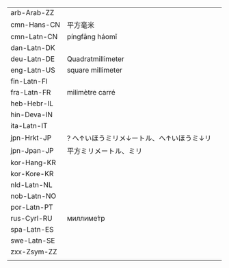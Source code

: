 | | | |
|-|-|-|
| arb-Arab-ZZ |  |  |
| cmn-Hans-CN | 平方毫米 |  |
| cmn-Latn-CN | píngfāng háomǐ |  |
| dan-Latn-DK |  |  |
| deu-Latn-DE | Quadratmillimeter |  |
| eng-Latn-US | square millimeter |  |
| fin-Latn-FI |  |  |
| fra-Latn-FR | milimètre carré |  |
| heb-Hebr-IL |  |  |
| hin-Deva-IN |  |  |
| ita-Latn-IT |  |  |
| jpn-Hrkt-JP | ? へ↑いほうミリメ↓ートル、へ↑いほうミ↓リ |  |
| jpn-Jpan-JP | 平方ミリメートル、ミリ |  |
| kor-Hang-KR |  |  |
| kor-Kore-KR |  |  |
| nld-Latn-NL |  |  |
| nob-Latn-NO |  |  |
| por-Latn-PT |  |  |
| rus-Cyrl-RU | миллиме́тр |  |
| spa-Latn-ES |  |  |
| swe-Latn-SE |  |  |
| zxx-Zsym-ZZ |  |  |
|  |  |  |
